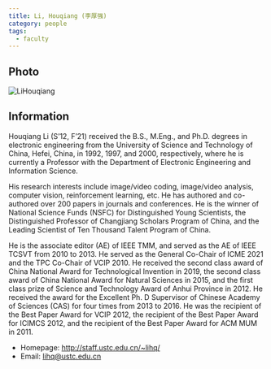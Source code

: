 ```yaml
---
title: Li, Houqiang (李厚强)
category: people
tags:
  - faculty
---
```


## Photo
![LiHouqiang](http://staff.ustc.edu.cn/~lihq/assets/images/main_400x300.jpg)


## Information
Houqiang Li (S’12, F’21) received the B.S., M.Eng., and Ph.D. degrees in electronic engineering from the University of Science and Technology of China, Hefei, China, in 1992, 1997, and 2000, respectively, where he is currently a Professor with the Department of Electronic Engineering and Information Science. 

His research interests include image/video coding, image/video analysis, computer vision, reinforcement learning, etc. He has authored and co-authored over 200 papers in journals and conferences. He is the winner of National Science Funds (NSFC) for Distinguished Young Scientists, the Distinguished Professor of Changjiang Scholars Program of China, and the Leading Scientist of Ten Thousand Talent Program of China.

He is the associate editor (AE) of IEEE TMM, and served as the AE of IEEE TCSVT from 2010 to 2013. He served as the General Co-Chair of ICME 2021 and the TPC Co-Chair of VCIP 2010. He received the second class award of China National Award for Technological Invention in 2019, the second class award of China National Award for Natural Sciences in 2015, and the first class prize of Science and Technology Award of Anhui Province in 2012. He received the award for the Excellent Ph. D Supervisor of Chinese Academy of Sciences (CAS) for four times from 2013 to 2016. He was the recipient of the Best Paper Award for VCIP 2012, the recipient of the Best Paper Award for ICIMCS 2012, and the recipient of the Best Paper Award for ACM MUM in 2011.

- Homepage: <http://staff.ustc.edu.cn/~lihq/>
- Email: lihq@ustc.edu.cn
